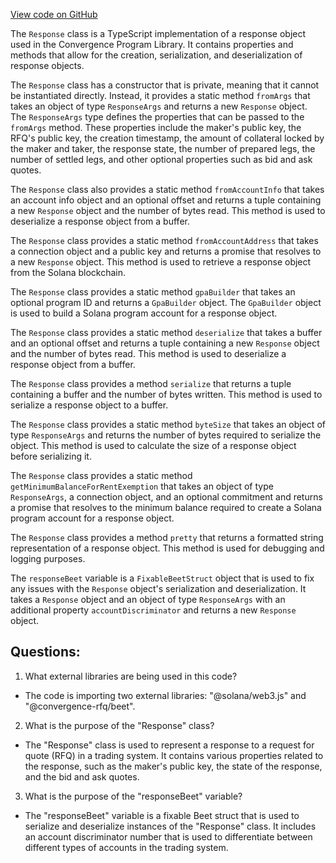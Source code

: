 [View code on GitHub](https://github.com/convergence-rfq/convergence-program-library/rfq/js/generated/accounts/Response.d.ts)

The `Response` class is a TypeScript implementation of a response object used in the Convergence Program Library. It contains properties and methods that allow for the creation, serialization, and deserialization of response objects. 

The `Response` class has a constructor that is private, meaning that it cannot be instantiated directly. Instead, it provides a static method `fromArgs` that takes an object of type `ResponseArgs` and returns a new `Response` object. The `ResponseArgs` type defines the properties that can be passed to the `fromArgs` method. These properties include the maker's public key, the RFQ's public key, the creation timestamp, the amount of collateral locked by the maker and taker, the response state, the number of prepared legs, the number of settled legs, and other optional properties such as bid and ask quotes.

The `Response` class also provides a static method `fromAccountInfo` that takes an account info object and an optional offset and returns a tuple containing a new `Response` object and the number of bytes read. This method is used to deserialize a response object from a buffer.

The `Response` class provides a static method `fromAccountAddress` that takes a connection object and a public key and returns a promise that resolves to a new `Response` object. This method is used to retrieve a response object from the Solana blockchain.

The `Response` class provides a static method `gpaBuilder` that takes an optional program ID and returns a `GpaBuilder` object. The `GpaBuilder` object is used to build a Solana program account for a response object.

The `Response` class provides a static method `deserialize` that takes a buffer and an optional offset and returns a tuple containing a new `Response` object and the number of bytes read. This method is used to deserialize a response object from a buffer.

The `Response` class provides a method `serialize` that returns a tuple containing a buffer and the number of bytes written. This method is used to serialize a response object to a buffer.

The `Response` class provides a static method `byteSize` that takes an object of type `ResponseArgs` and returns the number of bytes required to serialize the object. This method is used to calculate the size of a response object before serializing it.

The `Response` class provides a static method `getMinimumBalanceForRentExemption` that takes an object of type `ResponseArgs`, a connection object, and an optional commitment and returns a promise that resolves to the minimum balance required to create a Solana program account for a response object.

The `Response` class provides a method `pretty` that returns a formatted string representation of a response object. This method is used for debugging and logging purposes.

The `responseBeet` variable is a `FixableBeetStruct` object that is used to fix any issues with the `Response` object's serialization and deserialization. It takes a `Response` object and an object of type `ResponseArgs` with an additional property `accountDiscriminator` and returns a new `Response` object.
## Questions: 
 1. What external libraries are being used in this code?
- The code is importing two external libraries: "@solana/web3.js" and "@convergence-rfq/beet".

2. What is the purpose of the "Response" class?
- The "Response" class is used to represent a response to a request for quote (RFQ) in a trading system. It contains various properties related to the response, such as the maker's public key, the state of the response, and the bid and ask quotes.

3. What is the purpose of the "responseBeet" variable?
- The "responseBeet" variable is a fixable Beet struct that is used to serialize and deserialize instances of the "Response" class. It includes an account discriminator number that is used to differentiate between different types of accounts in the trading system.